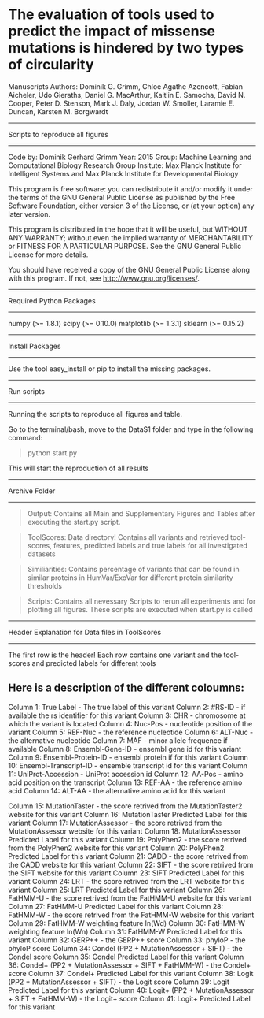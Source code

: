 # The evaluation of tools used to predict the impact of missense mutations is hindered by two types of circularity

Manuscripts Authors: Dominik G. Grimm, Chloe Agathe Azencott, Fabian Aicheler, Udo Gieraths, Daniel G. MacArthur, Kaitlin E. Samocha, David N. Cooper, Peter D. Stenson, Mark J. Daly, Jordan W. Smoller, Laramie E. Duncan, Karsten M. Borgwardt

********************************
Scripts to reproduce all figures
********************************

Code by: Dominik Gerhard Grimm
Year: 2015
Group: Machine Learning and Computational Biology Research Group
Insitute: Max Planck Institute for Intelligent Systems and Max Planck Institute for Developmental Biology

This program is free software: you can redistribute it and/or modify
it under the terms of the GNU General Public License as published by
the Free Software Foundation, either version 3 of the License, or
(at your option) any later version.

This program is distributed in the hope that it will be useful,
but WITHOUT ANY WARRANTY; without even the implied warranty of
MERCHANTABILITY or FITNESS FOR A PARTICULAR PURPOSE.  See the
GNU General Public License for more details.

You should have received a copy of the GNU General Public License
along with this program.  If not, see <http://www.gnu.org/licenses/>.

********************************
Required Python Packages
********************************

numpy (>= 1.8.1)
scipy (>= 0.10.0)
matplotlib (>= 1.3.1)
sklearn (>= 0.15.2)

********************************
Install Packages
********************************

Use the tool easy_install or pip to install the missing packages.

********************************
Run scripts
********************************

Running the scripts to reproduce all figures and table.

Go to the terminal/bash, move to the DataS1 folder and type in the following command:

>python start.py

This will start the reproduction of all results


********************************
Archive Folder
********************************

> Output: Contains all Main and Supplementary Figures and Tables after executing the start.py script.

> ToolScores: Data directory! Contains all variants and retrieved tool-scores, features, predicted labels and true labels for all investigated datasets

> Similiarities: Contains percentage of variants that can be found in similar proteins in HumVar/ExoVar for different protein similarity thresholds

> Scripts: Contains all nevessary Scripts to rerun all experiments and for plotting all figures. These scripts are executed when start.py is called

********************************
Header Explanation for Data files in ToolScores
********************************

The first row is the header!
Each row contains one variant and the tool-scores and predicted labels for different tools

Here is a description of the different coloumns:
------------------------------------------------

Column 1: True Label - The true label of this variant
Column 2: #RS-ID - if available the rs identifier for this variant 
Column 3: CHR - chromosome at which the variant is located
Column 4: Nuc-Pos - nucleotide position of the variant 
Column 5: REF-Nuc - the reference nucleotide
Column 6: ALT-Nuc - the alternative nucleotide
Column 7: MAF - minor allele frequence if available 
Column 8: Ensembl-Gene-ID - ensembl gene id for this variant
Column 9: Ensembl-Protein-ID - ensembl protein if for this variant 
Column 10: Ensembl-Transcript-ID - ensemble transcript id for this variant 
Column 11: UniProt-Accession - UniProt accession id 
Column 12: AA-Pos - amino acid position on the transcript 
Column 13: REF-AA - the reference amino acid 
Column 14: ALT-AA - the alternative amino acid for this variant 

Column 15: MutationTaster - the score retrived from the MutationTaster2 website for this variant 
Column 16: MutationTaster Predicted Label for this variant 
Column 17: MutationAssessor - the score retrived from the MutationAssessor website for this variant 
Column 18: MutationAssessor Predicted Label for this variant 
Column 19: PolyPhen2 - the score retrived from the PolyPhen2 website for this variant 
Column 20: PolyPhen2 Predicted Label for this variant 
Column 21: CADD - the score retrived from the CADD website for this variant 
Column 22: SIFT - the score retrived from the SIFT website for this variant 
Column 23: SIFT Predicted Label for this variant 
Column 24: LRT - the score retrived from the LRT website for this variant 
Column 25: LRT Predicted Label for this variant 
Column 26: FatHMM-U - the score retrived from the FatHMM-U website for this variant 
Column 27: FatHMM-U Predicted Label for this variant 
Column 28: FatHMM-W - the score retrived from the FatHMM-W website for this variant 
Column 29: FatHMM-W weighting feature ln(Wd) 
Column 30: FatHMM-W weighting feature ln(Wn) 
Column 31: FatHMM-W Predicted Label for this variant 
Column 32: GERP++ - the GERP++ score
Column 33: phyloP - the phyloP score
Column 34: Condel (PP2 + MutationAssessor + SIFT) - the Condel score 
Column 35: Condel Predicted Label for this variant 
Column 36: Condel+ (PP2 + MutationAssessor + SIFT + FatHMM-W) - the Condel+ score 
Column 37: Condel+ Predicted Label for this variant 
Column 38: Logit (PP2 + MutationAssessor + SIFT) - the Logit score 
Column 39: Logit Predicted Label for this variant 
Column 40: Logit+ (PP2 + MutationAssessor + SIFT + FatHMM-W) - the Logit+ score 
Column 41: Logit+ Predicted Label for this variant 


